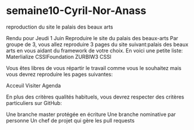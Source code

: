 # semaine10-Cyril-Nor-Anass

reproduction du site le palais des beaux arts

Rendu pour Jeudi 1 Juin
Reproduire le site du palais des beaux-arts
Par groupe de 3, vous allez reproduire 3 pages du site suivant:palais des beaux arts en vous aidant du framework de votre choix. 
En voici une petite liste:
Materlialize 
CSSlFoundation 
ZURBlW3 
CSSl

Vous êtes libres de vous répartir le travail comme vous le souhaitez mais vous devrez reproduire les pages suivantes:

Acceuil
Visiter
Agenda

En plus des critères qualités habituels, vous devrez respecter des critères particuliers sur GitHub:

Une branche master protégée en écriture
Une branche nominative par personne
Un chef de projet qui gère les pull requests
